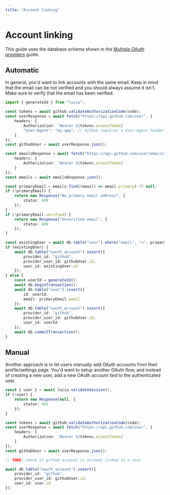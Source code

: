 ```yaml
---
title: "Account linking"
---
```


# Account linking

This guide uses the database schema shown in the [Multiple OAuth providers](/guides/oauth/multiple-providers) guide.

## Automatic

In general, you'd want to link accounts with the same email. Keep in mind that the email can be not verified and you should always assume it isn't. Make sure to verify that the email has been verified.

```ts
import { generateId } from "lucia";

const tokens = await github.validateAuthorizationCode(code);
const userResponse = await fetch("https://api.github.com/user", {
	headers: {
		Authorization: `Bearer ${tokens.accessToken}`
		"User-Agent": "my-app", // GitHub requires a User-Agent header
	}
});
const githubUser = await userResponse.json();

const emailsResponse = await fetch("https://api.github.com/user/emails", {
	headers: {
		Authorization: `Bearer ${tokens.accessToken}`
	}
});
const emails = await emailsResponse.json();

const primaryEmail = emails.find((email) => email.primary) ?? null;
if (!primaryEmail) {
	return new Response("No primary email address", {
		status: 400
	});
}
if (!primaryEmail.verified) {
	return new Response("Unverified email", {
		status: 400
	});
}

const existingUser = await db.table("user").where("email", "=", primaryEmail.email).get();
if (existingUser) {
	await db.table("oauth_account").insert({
		provider_id: "github",
		provider_user_id: githubUser.id,
		user_id: existingUser.id
	});
} else {
	const userId = generateId();
	await db.beginTransaction();
	await db.table("user").insert({
		id: userId,
		email: primaryEmail.email
	});
	await db.table("oauth_account").insert({
		provider_id: "github",
		provider_user_id: githubUser.id,
		user_id: userId
	});
	await db.commitTransaction();
}
```

## Manual

Another approach is to let users manually add OAuth accounts from their profile/settings page. You'd want to setup another OAuth flow, and instead of creating a new user, add a new OAuth account tied to the authenticated user.

```ts
const { user } = await lucia.validateSession();
if (!user) {
	return new Response(null, {
		status: 401
	});
}

const tokens = await github.validateAuthorizationCode(code);
const userResponse = await fetch("https://api.github.com/user", {
	headers: {
		Authorization: `Bearer ${tokens.accessToken}`
	}
});
const githubUser = await userResponse.json();

// TODO: check if github account is already linked to a user

await db.table("oauth_account").insert({
	provider_id: "github",
	provider_user_id: githubUser.id,
	user_id: user.id
});
```
